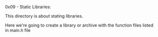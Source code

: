 0x09 - Static Libraries:

This directory is about stating libraries.

Here we're going to create a library or archive with the function files listed in main.h file
